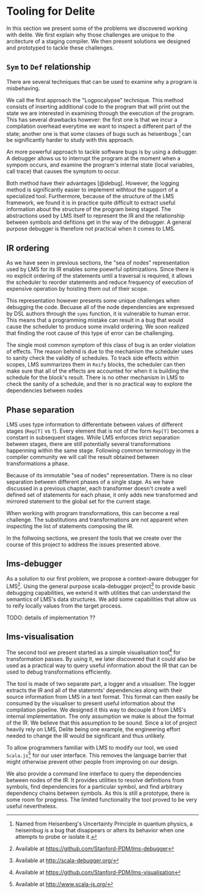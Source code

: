 # Tooling for Delite
In this section we present some of the problems we discovered working with delite. We first explain why those challenges are unique to the arcitecture of a staging compiler. We then present solutions we designed and prototyped to tackle these challenges.

## `Sym` to `Def` relationship
There are several techniques that can be used to examine why a program is misbehaving. 

We call the first approach the "Logpocalypse" technique. This method consists of inserting additional code to the program that will print out the state we are interested in examining through the execution of the program. This has several drawbacks however: the first one is that we incur a compilation overhead everytime we want to inspect a different part of the state; another one is that some classes of bugs such as heisenbugs [^2] can be significantly harder to study with this approach.



An more powerful approach to tackle software bugs is by using a debugger. A debugger
allows us to interrupt the program at the moment when a sympom occurs, and examine the program's internal state (local variables, call trace) that causes the symptom to occur.

Both method have their advantages [@debug]. However, the logging method is significantly easier to implement withtout the support of a specialized tool. Furthermore, because of the structure of the LMS framework, we found it is in practice quite difficult to extract useful information about the structure of the program being staged. The abstractions used by LMS itself to represent the IR and the relationship between symbols and defitions get in the way of the debugger. A general purpose debugger is therefore not practical when it comes to LMS.

## IR ordering
As we have seen in previous sections, the "sea of nodes" representation used by LMS for its IR enables some poewrful optimizations. Since there is no explicit ordering of the statements until a traversal is required, it allows the scheduler to reorder statements and reduce frequency of execution of expensive operation by hoisting them out of their scope.

This representation however presents some unique challenges when debugging the code. Becuase all of the node dependencies are expressed by DSL authors through the `syms` function, it is vulnerable to human error. This means that a programming mistake can result in a bug that would cause the scheduler to produce some invalid ordering. We soon realized that finding the root cause of this type of error can be challenging.

The single most common symptom of this class of bug is an order violation of effects. The reason behind is due to the mechanism the scheduler uses to sanity check the validity of schedules. To track side effects within scopes, LMS summarizes them in `Reify` blocks, the scheduler can then make sure that all of the effects are accounted for when it is building the schedule for the block's result. There is no other mechanism in LMS to check the sanity of a schedule, and ther is no practical way to explore the dependencies between nodes

## Phase separation
LMS uses type information to differentiate between values of different stages (`Rep[T]` vs `T`). Every element that is not of the form `Rep[T]` becomes a constant in subsequent stages. While LMS enforces strict separation between stages, there are still potentially several transformations happenning within the same stage. Following common terminology in the compiler community we will call the result obtained between transformations a phase.

Because of its immutable "sea of nodes" representation. There is no clear separation between different phases of a single stage. As we have discussed in a previous chapter, each transformer doesn't create a well defined set of statements for each phase, it only adds new transformed and mirrored statement to the global set for the current stage.

When working with program transformations, this can become a real challenge. The substitutions and transformations are not apparent when inspecting the list of statements composing the IR.

In the follwoing sections, we present the tools that we create over the course of this project to address the issues presented above.

## lms-debugger

As a solution to our first problem, we propose a context-aware debugger for LMS[^3]. Using the general purpose scala-debugger project[^4] to provide basic debugging capabilities, we extend it with utilities that can understand the semantics of LMS's data structures. We add some capabilities that allow us to reify locally values from the target process.

TODO: details of implementation ??

## lms-visualisation

The second tool we present started as a simple visualisation tool[^5] for transformation passes. By using it, we later discovered that it could also be used as a practical way to query useful information about the IR that can be used to debug transformations efficiently. 

The tool is made of two separate part, a logger and a visualiser. The logger extracts the IR and all of the statemnts' dependencies along with their source information from LMS in a text format. This format can then easily be consumed by the visualiser to present useful information about the compilation pipeline. We designed it this way to decouple it from LMS's internal implementation. The only assumption we make is about the format of the IR. We believe that this assumption to be sound. Since a lot of project heavily rely on LMS, Delite being one example, the engineering effort needed to change the IR would be significant and thus unlikely. 

To allow programmers familiar with LMS to modify our tool, we used `Scala.js`[^6] for our user interface. This removes the language barrier that might otherwise prevent other people from improving on our design. 

We also provide a command line interface to query the dependencies between nodes of the IR. It provides utilities to resolve definitions from symbols, find dependencies for a particular symbol, and find arbitrary dependency chains between symbols. As this is still a prototype, there is some room for progress. The limited functionality the tool proved to be very useful nevertheless.


[^2]: Named from Heisenberg's Uncertainty Principle in quantum physics, a heiseinbug is a bug that disappears or alters its behavior when one attempts to probe or isolate it.
[^3]: Available at https://github.com/Stanford-PDM/lms-debugger
[^4]: Available at http://scala-debugger.org/
[^5]: Available at https://github.com/Stanford-PDM/lms-visualisation
[^6]: Available at http://www.scala-js.org/